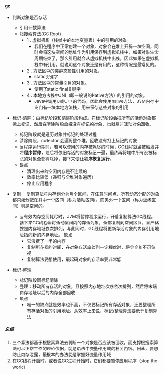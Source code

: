 #### gc

+ 判断对象是否存活
  * 引用计数算法
  * 根搜索算法(GC Root)
    - 1 . 虚拟机栈（栈帧中的本地变量表）中的引用的对象。
      * 我们在程序中正常创建一个对象，对象会在堆上开辟一块空间，同时会将这块空间的地址作为引用保存到虚拟机栈中，如果对象生命周期结束了，那么引用就会从虚拟机栈中出栈，因此如果在虚拟机栈中有引用，就说明这个对象还是有用的，这种情况是最常见的。
    - 2 . 方法区中的类静态属性引用的对象。
      - static关键字
    - 3 . 方法区中的常量引用的对象。
      - 使用了static final关键字
    - 4 . 本地方法栈中JNI（即一般说的Native方法）的引用的对象。
      - Java中调用C或C++的代码，因此会使用native方法，JVM内存中专门有一块本地方法栈，用来保存这些对象的引用
+ 标记-清除：由标记阶段和清除阶段构成。在标记阶段会把所有的活动对象都做上标记，然后在清除阶段会把没有标记的对象，也就是非活动对象回收。
  * 标记阶段就是遍历对象并标记的处理过程
  * 清除阶段，collector 会遍历整个堆，回收没有打上标记的对象
  * 当程序运行期间，若可以使用的内存被耗尽的时候，GC线程就会被触发并将**程序暂停**，随后将依旧存活的对象标记一遍，最终再将堆中所有没被标记的对象全部清除掉，接下来便让**程序恢复运行**。
  * 缺点
    - 清理出来的空闲内存是不连续的
    - 效率比较低（递归与全堆对象遍历）
    - 停止应用程序
  
  
+ 复制： 复制算法将内存划分为两个区间，在任意时间点，所有动态分配的对象都只能分配在其中一个区间（称为活动区间），而另外一个区间（称为空闲区间）则是空闲的。
  * 当有效内存空间耗尽时，JVM将暂停程序运行，开启复制算法GC线程。接下来GC线程会将活动区间内的存活对象，全部复制到空闲区间，且严格按照内存地址依次排列，与此同时，GC线程将更新存活对象的内存引用地址指向新的内存地址。
  缺点
    - 它浪费了一半的内存
    - 复制所花费的时间，在对象存活率达到一定程度时，将会变的不可忽视
    - 复制算法要想使用，最起码对象的存活率要非常低

+ 标记-整理
  * 标记阶段同标记清除
  * 整理：移动所有存活的对象，且按照内存地址次序依次排列，然后将末端内存地址以后的内存全部回收
  * 缺点
    - 唯一的缺点就是效率也不高，不仅要标记所有存活对象，还要整理所有存活对象的引用地址。从效率上来说，标记/整理算法要低于复制算法  
    
##### 总结
1. 三个算法都基于根搜索算法去判断一个对象是否应该被回收，而支撑根搜索算法可以正常工作的理论依据，就是语法中变量作用域的相关内容。因此，要想防止内存泄露，最根本的办法就是掌握好变量作用域
2. 在GC线程开启时，或者说GC过程开始时，它们都要暂停应用程序（stop the world）